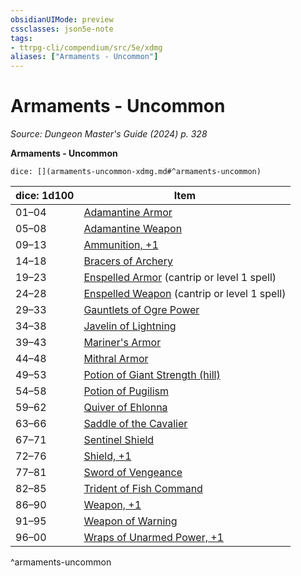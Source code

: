 ```yaml
---
obsidianUIMode: preview
cssclasses: json5e-note
tags:
- ttrpg-cli/compendium/src/5e/xdmg
aliases: ["Armaments - Uncommon"]
---
```

# Armaments - Uncommon
*Source: Dungeon Master's Guide (2024) p. 328* 

**Armaments - Uncommon**

`dice: [](armaments-uncommon-xdmg.md#^armaments-uncommon)`

| dice: 1d100 | Item |
|-------------|------|
| 01–04 | [Adamantine Armor](adamantine-armor-xdmg.md) |
| 05–08 | [Adamantine Weapon](adamantine-weapon-xdmg.md) |
| 09–13 | [Ammunition, +1](1-ammunition-xdmg.md) |
| 14–18 | [Bracers of Archery](bracers-of-archery-xdmg.md) |
| 19–23 | [Enspelled Armor](enspelled-armor-xdmg.md) (cantrip or level 1 spell) |
| 24–28 | [Enspelled Weapon](enspelled-weapon-xdmg.md) (cantrip or level 1 spell) |
| 29–33 | [Gauntlets of Ogre Power](gauntlets-of-ogre-power-xdmg.md) |
| 34–38 | [Javelin of Lightning](javelin-of-lightning-xdmg.md) |
| 39–43 | [Mariner's Armor](mariners-armor-xdmg.md) |
| 44–48 | [Mithral Armor](mithral-armor-xdmg.md) |
| 49–53 | [Potion of Giant Strength (hill)](potion-of-hill-giant-strength-xdmg.md) |
| 54–58 | [Potion of Pugilism](potion-of-pugilism-xdmg.md) |
| 59–62 | [Quiver of Ehlonna](quiver-of-ehlonna-xdmg.md) |
| 63–66 | [Saddle of the Cavalier](saddle-of-the-cavalier-xdmg.md) |
| 67–71 | [Sentinel Shield](sentinel-shield-xdmg.md) |
| 72–76 | [Shield, +1](1-shield-xdmg.md) |
| 77–81 | [Sword of Vengeance](sword-of-vengeance-xdmg.md) |
| 82–85 | [Trident of Fish Command](trident-of-fish-command-xdmg.md) |
| 86–90 | [Weapon, +1](1-weapon-xdmg.md) |
| 91–95 | [Weapon of Warning](weapon-of-warning-xdmg.md) |
| 96–00 | [Wraps of Unarmed Power, +1](1-wraps-of-unarmed-power-xdmg.md) |
^armaments-uncommon